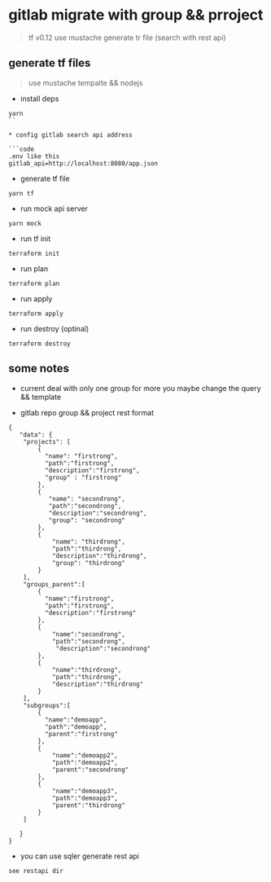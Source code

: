 # gitlab migrate with group && prroject

> tf v0.12 
use mustache generate  tr file (search with rest api)

## generate tf files

> use mustache tempalte && nodejs

* install deps

```code
yarn
``

* config gitlab search api address

```code
.env like this
gitlab_api=http://localhost:8080/app.json
```

* generate tf file

```code
yarn tf
```

* run mock api server

```code
yarn mock
```

* run tf init

```code
terraform init
```

* run plan

```code
terraform plan
```

* run apply

```code
terraform apply
```

* run destroy (optinal)

```code
terraform destroy
```

## some notes

* current deal with  only one group for more you maybe change the query && template

* gitlab repo group && project rest format

```code
{
   "data": {
    "projects": [
        {
          "name": "firstrong",
          "path":"firstrong",
          "description":"firstrong",
          "group" : "firstrong"
        },
        {
           "name": "secondrong",
           "path":"secondrong",
           "description":"secondrong",
           "group": "secondrong"
        },
        {
            "name": "thirdrong",
            "path":"thirdrong",
            "description":"thirdrong",
            "group": "thirdrong"
        }
    ],
    "groups_parent":[
        {
          "name":"firstrong",
          "path":"firstrong",
          "description":"firstrong"
        },
        {
            "name":"secondrong",
            "path":"secondrong",
             "description":"secondrong"
        },
        {
            "name":"thirdrong",
            "path":"thirdrong",
            "description":"thirdrong"
        }
    ],
    "subgroups":[
        {
          "name":"demoapp",
          "path":"demoapp",
          "parent":"firstrong"
        },
        {
            "name":"demoapp2",
            "path":"demoapp2",
            "parent":"secondrong"
        },
        {
            "name":"demoapp3",
            "path":"demoapp3",
            "parent":"thirdrong"
        }
    ]

   } 
}
```

* you can use sqler generate rest api

```code
see restapi dir
```